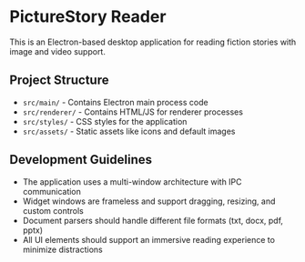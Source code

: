 <!-- Use this file to provide workspace-specific custom instructions to Copilot. For more details, visit https://code.visualstudio.com/docs/copilot/copilot-customization#_use-a-githubcopilotinstructionsmd-file -->

# PictureStory Reader

This is an Electron-based desktop application for reading fiction stories with image and video support.

## Project Structure

- `src/main/` - Contains Electron main process code
- `src/renderer/` - Contains HTML/JS for renderer processes
- `src/styles/` - CSS styles for the application
- `src/assets/` - Static assets like icons and default images

## Development Guidelines

- The application uses a multi-window architecture with IPC communication
- Widget windows are frameless and support dragging, resizing, and custom controls
- Document parsers should handle different file formats (txt, docx, pdf, pptx)
- All UI elements should support an immersive reading experience to minimize distractions
